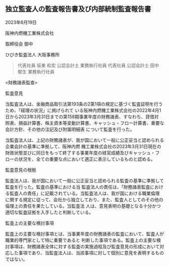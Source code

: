 ## 独立監査人の監査報告書及び内部統制監査報告書

2023年6月19日

阪神内燃機工業株式会社

取締役会 御中

ひびき監査法人 大阪事務所

> 代表社員 坂東 和宏 公認会計士 業務執行社員 代表社員 公認会計士 田中 郁生 業務執行社員

<財務諸表監查>

監査意見

当監査法人は、金融商品取引法第193条の2第1項の規定に基づく監査証明を行うため、「経理の状況」に掲げられて いる阪神内燃機工業株式会社の2022年4月1日から2023年3月31日までの第158期事業年度の財務諸表、すなわち、貸借対 照表、損益計算書、株主資本等変動計算書、キャッシュ・フロー計算書、重要な会計方針、その他の注記及び附属明細表 について監査を行った。

当監査法人は、上記の財務諸表が、我が国において一般に公正妥当と認められる企業会計の基準に準拠して、阪神内燃 機工業株式会社の2023年3月31日現在の財政状態並びに同日をもって終了する事業年度の経営成績及びキャッシュ・フ ローの状況を、全ての重要な点において適正に表示しているものと認める。

監査意見の根拠

監査法人は、我が国において一般に公正妥当と認められる監査の基準に準拠して監査を行った。監査の基準における当 監査法人の責任は、「財務諸表監査における監査人の責任」に記載されている。当監査法人は、我が国における職業倫理 に関する規定に従って、会社から独立しており、また、監査人としてのその他の倫理上の責任を果たしている。当監査法 人は、意見表明の基礎となる十分かつ適切な監査証拠を入手したと判断している。

監査上の主要な検討事項

監査上の主要な検討事項とは、当事業年度の財務諸表の監査において、監査人が職業的専門家として特に重要であると 判断した事項である。監査上の主要な検討事項は、財務諸表全体に対する監査の実施過程及び監査意見の形成において対 応した事項であり、当監査法人は、当該事項に対して個別に意見を表明するものではない。